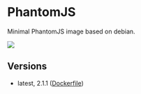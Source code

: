 # PhantomJS

Minimal PhantomJS image based on debian.

[![](https://badge.imagelayers.io/svagi/phantomjs:latest.svg)](https://imagelayers.io/?images=svagi/phantomjs:latest)

## Versions
- latest, 2.1.1 ([Dockerfile](https://github.com/svagi/dockerfiles/blob/master/phantomjs/debian/Dockerfile))
